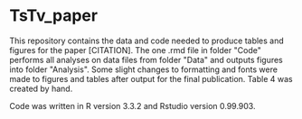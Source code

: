 # TsTv_paper
This repository contains the data and code needed to produce tables and figures for the paper [CITATION]. The one .rmd file in folder "Code" performs all analyses on data files from folder "Data" and outputs figures into folder "Analysis".  Some slight changes to formatting and fonts were made to figures and tables after output for the final publication. Table 4 was created by hand.

Code was written in R version 3.3.2 and Rstudio version 0.99.903.
